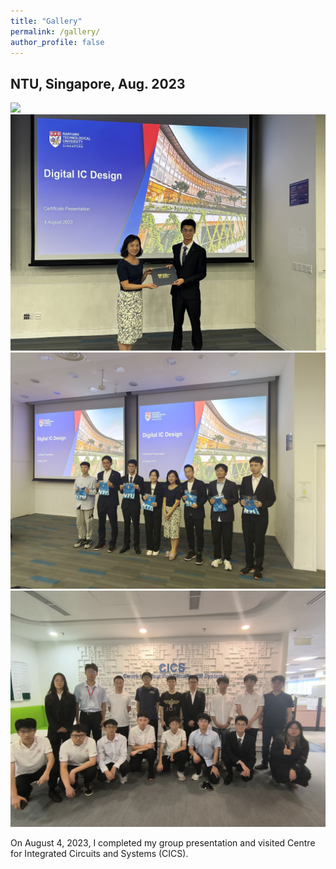 ```yaml
---
title: "Gallery"
permalink: /gallery/
author_profile: false
---
```


## NTU, Singapore, Aug. 2023

<img src="/images/NTU-1.jpg">

<img src="/images/NTU-2.jpg">

<img src="/images/NTU-3.jpg">

<img src="/images/NTU-4.jpg">

On August 4, 2023, I completed my group presentation and visited Centre for Integrated Circuits and Systems (CICS).
